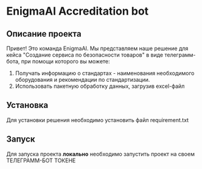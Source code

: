 # EnigmaAI Accreditation bot

## Описание проекта

Привет! Это команда EnigmaAI. Мы представляем наше решение для кейса "Создание сервиса по безопасности товаров" в виде телеграмм-бота, при помощи которого вы можете:
1. Получать информацию о стандартах - наименования необходимого оборудования и рекомендации по стандартизации.
2. Использовать пакетную обработку данных, загрузив excel-файл
   
## Установка 
Для установки решения необходимо установить файл requirement.txt

## Запуск
Для запуска проекта **локально** необходимо запустить проект на своем ТЕЛЕГРАММ-БОТ ТОКЕНЕ
